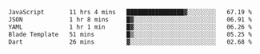 
<!--START_SECTION:waka-->

```txt
JavaScript       11 hrs 4 mins   ████████████████▓░░░░░░░░   67.19 %
JSON             1 hr 8 mins     █▓░░░░░░░░░░░░░░░░░░░░░░░   06.91 %
YAML             1 hr 1 min      █▓░░░░░░░░░░░░░░░░░░░░░░░   06.26 %
Blade Template   51 mins         █▒░░░░░░░░░░░░░░░░░░░░░░░   05.25 %
Dart             26 mins         ▓░░░░░░░░░░░░░░░░░░░░░░░░   02.68 %
```

<!--END_SECTION:waka-->
